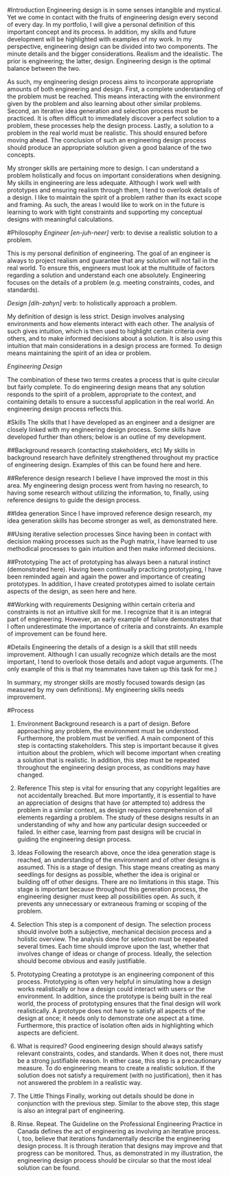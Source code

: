 #Introduction
Engineering design is in some senses intangible and mystical. Yet we come in contact with the fruits of engineering design every second of every day. In my portfolio, I will give a personal definition of this important concept and its process. In addition, my skills and future development will be highlighted with examples of my work. In my perspective, engineering design can be divided into two components. The minute details and the bigger considerations. Realism and the idealistic. The prior is engineering; the latter, design. Engineering design is the optimal balance between the two.

As such, my engineering design process aims to incorporate appropriate amounts of both engineering and design. First, a complete understanding of the problem must be reached. This means interacting with the environment given by the problem and also learning about other similar problems. Second, an iterative idea generation and selection process must be practiced. It is often difficult to immediately discover a perfect solution to a problem, these processes help the design process. Lastly, a solution to a problem in the real world must be realistic. This should ensured before moving ahead. The conclusion of such an engineering design process should produce an appropriate solution given a good balance of the two concepts.

My stronger skills are pertaining more to design. I can understand a problem holistically and focus on important considerations when designing. My skills in engineering are less adequate. Although I work well with prototypes and ensuring realism through them, I tend to overlook details of a design. I like to maintain the spirit of a problem rather than its exact scope and framing. As such, the areas I would like to work on in the future is learning to work with tight constraints and supporting my conceptual designs with meaningful calculations.

#Philosophy
*Engineer [en-juh-neer]* verb: to devise a realistic solution to a problem.

This is my personal definition of engineering. The goal of an engineer is always to project realism and guarantee that any solution will not fail in the real world. To ensure this, engineers must look at the multitude of factors regarding a solution and understand each one absolutely. Engineering focuses on the details of a problem (e.g. meeting constraints, codes, and standards).

*Design [dih-zahyn]* verb: to holistically approach a problem.

My definition of design is less strict. Design involves analysing environments and how elements interact with each other. The analysis of such gives intuition, which is then used to highlight certain criteria over others, and to make informed decisions about a solution. It is also using this intuition that main considerations in a design process are formed. To design means maintaining the spirit of an idea or problem.

*Engineering Design*

The combination of these two terms creates a process that is quite circular but fairly complete. To do engineering design means that any solution responds to the spirit of a problem, appropriate to the context, and containing details to ensure a successful application in the real world. An engineering design process reflects this.

#Skills
The skills that I have developed as an engineer and a designer are closely linked with my engineering design process. Some skills have developed further than others; below is an outline of my development.  

##Background research (contacting stakeholders, etc)
My skills in background research have definitely strengthened throughout my practice of engineering design. Examples of this can be found here and here.

##Reference design research
I believe I have improved the most in this area. My engineering design process went from having no research, to having some research without utilizing the information, to, finally, using reference designs to guide the design process.

##Idea generation
Since I have improved reference design research, my idea generation skills has become stronger as well, as demonstrated here.

##Using iterative selection processes
Since having been in contact with decision making processes such as the Pugh matrix, I have learned to use methodical processes to gain intuition and then make informed decisions.

##Prototyping
The act of prototyping has always been a natural instinct (demonstrated here).  Having been continually practicing prototyping, I have been reminded again and again the power and importance of creating prototypes. In addition, I have created prototypes aimed to isolate certain aspects of the design, as seen here and here.

##Working with requirements
Designing within certain criteria and constraints is not an intuitive skill for me. I recognize that it is an integral part of engineering. However, an early example of failure demonstrates that I often underestimate the importance of criteria and constraints. An example of improvement can be found here.

#Details
Engineering the details of a design is a skill that still needs improvement. Although I can usually recognize which details are the most important, I tend to overlook those details and adopt vague arguments. (The only example of this is that my teammates have taken up this task for me.)

In summary, my stronger skills are mostly focused towards design (as measured by my own definitions). My engineering skills needs improvement.

#Process
1. Environment
Background research is a part of design. Before approaching any problem, the environment must be understood. Furthermore, the problem must be verified. A main component of this step is contacting stakeholders. This step is important because it gives intuition about the problem, which will become important when creating a solution that is realistic. In addition, this step must be repeated throughout the engineering design process, as conditions may have changed.

2. Reference
This step is vital for ensuring that any copyright legalities are not accidentally breached. But more importantly, it is essential to have an appreciation of designs that have (or attempted to) address the problem in a similar context, as design requires comprehension of all elements regarding a problem. The study of these designs results in an understanding of why and how any particular design succeeded or failed. In either case, learning from past designs will be crucial in guiding the engineering design process.

3. Ideas
Following the research above, once the idea generation stage is reached, an understanding of the environment and of other designs is assumed. This is a stage of design. This stage means creating as many seedlings for designs as possible, whether the idea is original or building off of other designs. There are no limitations in this stage. This stage is important because throughout this generation process, the engineering designer must keep all possibilities open. As such, it prevents any unnecessary or extraneous framing or scoping of the problem.

4. Selection
This step is a component of design. The selection process should involve both a subjective, mechanical decision process and a holistic overview. The analysis done for selection must be repeated several times. Each time should improve upon the last, whether that involves change of ideas or change of process. Ideally, the selection should become obvious and easily justifiable.

5. Prototyping
Creating a prototype is an engineering component of this process. Prototyping is often very helpful in simulating how a design works realistically or how a design could interact with users or the environment. In addition, since the prototype is being built in the real world, the process of prototyping ensures that the final design will work realistically. A prototype does not have to satisfy all aspects of the design at once; it needs only to demonstrate one aspect at a time. Furthermore, this practice of isolation often aids in highlighting which aspects are deficient.

6. What is required?
Good engineering design should always satisfy relevant constraints, codes, and standards. When it does not, there must be a strong justifiable reason. In either case, this step is a precautionary measure. To do engineering means to create a realistic solution. If the solution does not satisfy a requirement (with no justification), then it has not answered the problem in a realistic way.

7. The Little Things
Finally, working out details should be done in conjunction with the previous step. Similar to the above step, this stage is also an integral part of engineering.

8. Rinse. Repeat. 
 The  Guideline on the Professional Engineering Practice in Canada defines the act of engineering as involving an iterative process. I, too, believe that iterations fundamentally describe the engineering design process. It is through iteration that designs may improve and that progress can be monitored. Thus, as demonstrated in my illustration, the engineering design process should be circular so that the most ideal solution can be found.